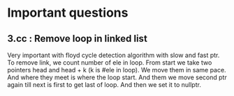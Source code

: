 # Important questions

## 3.cc : Remove loop in linked list

Very important with floyd cycle detection algorithm with slow and fast ptr.
To remove link, we count number of ele in loop. From start we take two pointers
head and head + k (k is #ele in loop). We move them in same pace. And where
they meet is where the loop start. And them we move second ptr again till
next is first to get last of loop. And then we set it to nullptr.
